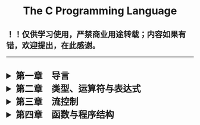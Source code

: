 <!-- Created at 2020/7/16 13:47 -->
<!-- @author Liangcheng Juves -->
# <center>The C Programming Language

## ！！仅供学习使用，严禁商业用途转载；内容如果有错，欢迎提出，在此感谢。

---

<br/>
<details>
<summary  style="font-weight: bold;font-size: 1.5rem;outline: none;cursor: pointer;">第一章&emsp;导言</summary>
<ul style="list-style-type: none;font-size: 1.4rem;">
<li><pre style="background: transparent;height: 2.2rem;padding:0;padding-left: 1.4rem;">1.1&#9入门</pre></li>
<li><pre style="background: transparent;height: 2.2rem;padding:0;padding-left: 1.4rem;">1.2&#9变量与算术表达式</pre></li>
<li><pre style="background: transparent;height: 2.2rem;padding:0;padding-left: 1.4rem;">1.3&#9for 语句</pre></li>
<li><pre style="background: transparent;height: 2.2rem;padding:0;padding-left: 1.4rem;">1.4&#9符号常量</pre></li>
<li><pre style="background: transparent;height: 2.2rem;padding:0;padding-left: 1.4rem;">1.5&#9字符输入/输出</pre></li>
<li><pre style="background: transparent;height: 2.2rem;padding:0;padding-left: 1.4rem;">1.6&#9数组</pre></li>
<li><pre style="background: transparent;height: 2.2rem;padding:0;padding-left: 1.4rem;">1.7&#9函数</pre></li>
<li><pre style="background: transparent;height: 2.2rem;padding:0;padding-left: 1.4rem;">1.8&#9参数——传值调用</pre></li>
<li><pre style="background: transparent;height: 2.2rem;padding:0;padding-left: 1.4rem;">1.9&#9字符数组</pre></li>
<li><pre style="background: transparent;height: 2.2rem;padding:0;padding-left: 1.4rem;">1.10&#9外部变量与作用域</pre></li>
</ul>
</details>
<details>
<summary  style="font-weight: bold;font-size: 1.5rem;outline: none;cursor: pointer;">第二章&emsp;类型、运算符与表达式</summary>
<ul style="list-style-type: none;font-size: 1.4rem;">
<li><pre style="background: transparent;height: 2.2rem;padding:0;padding-left: 1.4rem;">2.1&#9变量名</pre></li>
<li><pre style="background: transparent;height: 2.2rem;padding:0;padding-left: 1.4rem;">2.2&#9数据类型及长度</pre></li>
<li><pre style="background: transparent;height: 2.2rem;padding:0;padding-left: 1.4rem;">2.3&#9常量</pre></li>
<li><pre style="background: transparent;height: 2.2rem;padding:0;padding-left: 1.4rem;">2.4&#9声明</pre></li>
<li><pre style="background: transparent;height: 2.2rem;padding:0;padding-left: 1.4rem;">2.5&#9算术运算符</pre></li>
<li><pre style="background: transparent;height: 2.2rem;padding:0;padding-left: 1.4rem;">2.6&#9关系运算符与逻辑运算符</pre></li>
<li><pre style="background: transparent;height: 2.2rem;padding:0;padding-left: 1.4rem;">2.7&#9类型转换</pre></li>
<li><pre style="background: transparent;height: 2.2rem;padding:0;padding-left: 1.4rem;">2.8&#9自增运算符与自减运算符</pre></li>
<li><pre style="background: transparent;height: 2.2rem;padding:0;padding-left: 1.4rem;">2.9&#9按位运算符</pre></li>
<li><pre style="background: transparent;height: 2.2rem;padding:0;padding-left: 1.4rem;">2.10&#9赋值运算符与表达式</pre></li>
<li><pre style="background: transparent;height: 2.2rem;padding:0;padding-left: 1.4rem;">2.11&#9条件表达式</pre></li>
<li><pre style="background: transparent;height: 2.2rem;padding:0;padding-left: 1.4rem;">2.12&#9运算符优先级与求值次序</pre></li>
</ul>
</details>
<details>
<summary  style="font-weight: bold;font-size: 1.5rem;outline: none;cursor: pointer;">第三章&emsp;流控制</summary>
<ul style="list-style-type: none;font-size: 1.4rem;">
<li><pre style="background: transparent;height: 2.2rem;padding:0;padding-left: 1.4rem;">3.1&#9语句与程序块</pre></li>
<li><pre style="background: transparent;height: 2.2rem;padding:0;padding-left: 1.4rem;">3.2&#9if-else语句</pre></li>
<li><pre style="background: transparent;height: 2.2rem;padding:0;padding-left: 1.4rem;">3.3&#9else-if语句</pre></li>
<li><pre style="background: transparent;height: 2.2rem;padding:0;padding-left: 1.4rem;">3.4&#9switch语句</pre></li>
<li><pre style="background: transparent;height: 2.2rem;padding:0;padding-left: 1.4rem;">3.5&#9while循环与for循环</pre></li>
<li><pre style="background: transparent;height: 2.2rem;padding:0;padding-left: 1.4rem;">3.6&#9do-while循环</pre></li>
<li><pre style="background: transparent;height: 2.2rem;padding:0;padding-left: 1.4rem;">3.7&#9break语句与continue语句</pre></li>
<li><pre style="background: transparent;height: 2.2rem;padding:0;padding-left: 1.4rem;">3.8&#9goto语句与标号</pre></li>
</ul>
</details>
<details>
<summary  style="font-weight: bold;font-size: 1.5rem;outline: none;cursor: pointer;">第四章&emsp;函数与程序结构</summary>
<ul style="list-style-type: none;font-size: 1.4rem;">
<li><pre style="background: transparent;height: 2.2rem;padding:0;padding-left: 1.4rem;">4.1&#9函数的基本知识</pre></li>
<li><pre style="background: transparent;height: 2.2rem;padding:0;padding-left: 1.4rem;">4.2&#9返回非整型值的函数</pre></li>
<li><pre style="background: transparent;height: 2.2rem;padding:0;padding-left: 1.4rem;">4.3&#9外部变量</pre></li>
<li><pre style="background: transparent;height: 2.2rem;padding:0;padding-left: 1.4rem;">4.4&#9作用域规则</pre></li>
<li><pre style="background: transparent;height: 2.2rem;padding:0;padding-left: 1.4rem;">4.5&#9头文件</pre></li>
<li><pre style="background: transparent;height: 2.2rem;padding:0;padding-left: 1.4rem;">4.6&#9静态变量</pre></li>
<li><pre style="background: transparent;height: 2.2rem;padding:0;padding-left: 1.4rem;">4.7&#9寄存器变量</pre></li>
<li><pre style="background: transparent;height: 2.2rem;padding:0;padding-left: 1.4rem;">4.8&#9程序块结构</pre></li>
<li><pre style="background: transparent;height: 2.2rem;padding:0;padding-left: 1.4rem;">4.9&#9初始化</pre></li>
<li><pre style="background: transparent;height: 2.2rem;padding:0;padding-left: 1.4rem;">4.10&#9递归</pre></li>
<details>
<summary style="outline: none;cursor: pointer;">4.11 C预处理器</summary>
<ul style="list-style-type: none;font-size: 1.4rem;">
<li><pre style="background: transparent;height: 2.2rem;padding:0;padding-left: 1.4rem;">4.11.1&#9文件包含</pre></li>
<li><pre style="background: transparent;height: 2.2rem;padding:0;padding-left: 1.4rem;">4.11.2&#9宏替换</pre></li>
<li><pre style="background: transparent;height: 2.2rem;padding:0;padding-left: 1.4rem;">4.11.3&#9条件包含</pre></li>
</ul>
</details>
</ul>
</details>
